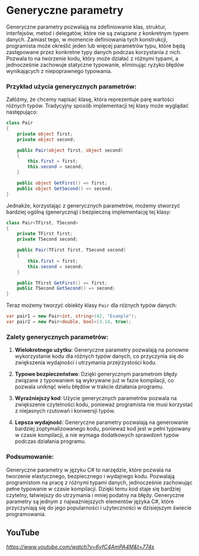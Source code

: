 # Generyczne parametry

Generyczne parametry pozwalają na zdefiniowanie klas, struktur, interfejsów, metod i delegatów, które nie są związane z konkretnym typem danych. Zamiast tego, w momencie definiowania tych konstrukcji, programista może określić jeden lub więcej parametrów typu, które będą zastępowane przez konkretne typy danych podczas korzystania z nich. Pozwala to na tworzenie kodu, który może działać z różnymi typami, a jednocześnie zachowuje statyczne typowanie, eliminując ryzyko błędów wynikających z niepoprawnego typowania.

### Przykład użycia generycznych parametrów:

Załóżmy, że chcemy napisać klasę, która reprezentuje parę wartości różnych typów. Tradycyjny sposób implementacji tej klasy może wyglądać następująco:

```csharp
class Pair
{
    private object first;
    private object second;

    public Pair(object first, object second)
    {
        this.first = first;
        this.second = second;
    }

    public object GetFirst() => first;
    public object GetSecond() => second;
}

```

Jednakże, korzystając z generycznych parametrów, możemy stworzyć bardziej ogólną (generyczną) i bezpieczną implementację tej klasy:

```csharp
class Pair<TFirst, TSecond>
{
    private TFirst first;
    private TSecond second;

    public Pair(TFirst first, TSecond second)
    {
        this.first = first;
        this.second = second;
    }

    public TFirst GetFirst() => first;
    public TSecond GetSecond() => second;
}
```

Teraz możemy tworzyć obiekty klasy `Pair` dla różnych typów danych:

```csharp
var pair1 = new Pair<int, string>(42, "Example");
var pair2 = new Pair<double, bool>(3.14, true);
```

### Zalety generycznych parametrów:

1. **Wielokrotnego użytku**: Generyczne parametry pozwalają na ponowne wykorzystanie kodu dla różnych typów danych, co przyczynia się do zwiększenia wydajności i utrzymania przejrzystości kodu.

2. **Typowe bezpieczeństwo**: Dzięki generycznym parametrom błędy związane z typowaniem są wykrywane już w fazie kompilacji, co pozwala uniknąć wielu błędów w trakcie działania programu.

3. **Wyraźniejszy kod**: Użycie generycznych parametrów pozwala na zwiększenie czytelności kodu, ponieważ programista nie musi korzystać z niejasnych rzutowań i konwersji typów.

4. **Lepsza wydajność**: Generyczne parametry pozwalają na generowanie bardziej zoptymalizowanego kodu, ponieważ kod jest w pełni typowany w czasie kompilacji, a nie wymaga dodatkowych sprawdzeń typów podczas działania programu.

### Podsumowanie:

Generyczne parametry w języku C# to narzędzie, które pozwala na tworzenie elastycznego, bezpiecznego i wydajnego kodu. Pozwalają programistom na pracę z różnymi typami danych, jednocześnie zachowując pełne typowanie w czasie kompilacji. Dzięki temu kod staje się bardziej czytelny, łatwiejszy do utrzymania i mniej podatny na błędy. Generyczne parametry są jednym z najważniejszych elementów języka C#, które przyczyniają się do jego popularności i użyteczności w dzisiejszym świecie programowania.

## YouTube

*https://www.youtube.com/watch?v=6vfC4AmPA4M&t=774s*